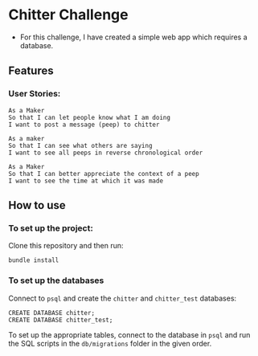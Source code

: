 Chitter Challenge
=================

* For this challenge, I have created a simple web app which requires a database.

Features
-------
### User Stories:
```
As a Maker
So that I can let people know what I am doing  
I want to post a message (peep) to chitter

As a maker
So that I can see what others are saying  
I want to see all peeps in reverse chronological order

As a Maker
So that I can better appreciate the context of a peep
I want to see the time at which it was made

```
## How to use
### To set up the project:
Clone this repository and then run:
```
bundle install
```

### To set up the databases

Connect to `psql` and create the `chitter` and `chitter_test` databases:

```
CREATE DATABASE chitter;
CREATE DATABASE chitter_test;
```
To set up the appropriate tables, connect to the database in `psql` and run the SQL scripts in the `db/migrations` folder in the given order.

